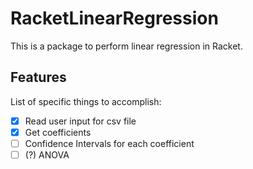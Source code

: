 # RacketLinearRegression
This is a package to perform linear regression in Racket.

## Features
List of specific things to accomplish:
- [x] Read user input for csv file
- [x] Get coefficients
- [ ] Confidence Intervals for each coefficient
- [ ] (?) ANOVA
